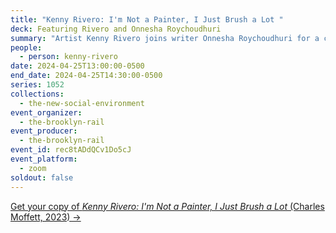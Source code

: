 ```yaml
---
title: "Kenny Rivero: I'm Not a Painter, I Just Brush a Lot "
deck: Featuring Rivero and Onnesha Roychoudhuri
summary: "Artist Kenny Rivero joins writer Onnesha Roychoudhuri for a conversation. "
people:
  - person: kenny-rivero
date: 2024-04-25T13:00:00-0500
end_date: 2024-04-25T14:30:00-0500
series: 1052
collections:
  - the-new-social-environment
event_organizer:
  - the-brooklyn-rail
event_producer:
  - the-brooklyn-rail
event_id: rec8tADdQCv1Do5cJ
event_platform:
  - zoom
soldout: false
---
```

[G﻿et your copy of *Kenny Rivero: I'm Not a Painter, I Just Brush a Lot* (Charles Moffett, 2023) →](https://charlesmoffett.com/publications/17-kenny-rivero-i-m-not-a-painter-i-i-just-brush/)